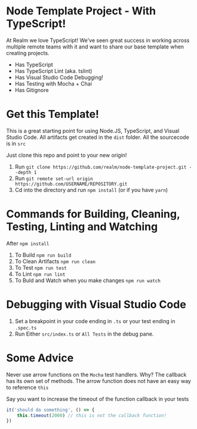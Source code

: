 # Node Template Project - With TypeScript!

At Realm we love TypeScript! We've seen great success in working across multiple remote teams with it and want to share our base template when creating projects. 

* Has TypeScript
* Has TypeScript Lint (aka. tslint)
* Has Visual Studio Code Debugging!
* Has Testing with Mocha + Chai
* Has Gitignore

# Get this Template!

This is a great starting point for using Node.JS, TypeScript, and Visual Studio Code. All artifacts get created in the `dist` folder. All the sourcecode is in `src`

Just clone this repo and point to your new origin!

1. Run `git clone https://github.com/realm/node-template-project.git --depth 1`
2. Run `git remote set-url origin https://github.com/USERNAME/REPOSITORY.git`
3. Cd into the directory and run `npm install` (or if you have `yarn`)

# Commands for Building, Cleaning, Testing, Linting and Watching

After `npm install`

1. To Build `npm run build`
2. To Clean Artifacts `npm run clean`
3. To Test `npm run test`
4. To Lint `npm run lint`
5. To Buld and Watch when you make changes `npm run watch`

# Debugging with Visual Studio Code

1. Set a breakpoint in your code ending in `.ts` or your test ending in `.spec.ts`
2. Run Either `src/index.ts` or `All Tests` in the debug pane. 

# Some Advice

Never use arrow functions on the `Mocha` test handlers. Why? The callback has its own set of methods. The arrow function does not have an easy way to reference `this`

Say you want to increase the timeout of the function callback in your tests

```javascript
it('should do something', () => {
    this.timeout(2000) // this is not the callback function!
})
```